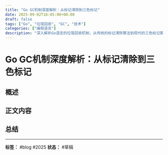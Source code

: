 ```yaml
---
title: "Go GC机制深度解析：从标记清除到三色标记"
date: 2025-09-02T16:05:08+08:00
draft: false
tags: ["Go", "垃圾回收", "GC", "技术"]
categories: ["编程语言"]
description: "深入解析Go语言的垃圾回收机制，从传统的标记清除算法到现代的三色标记算法的演进过程"
---
```


# Go GC机制深度解析：从标记清除到三色标记

## 概述



## 正文内容

## 总结

---
**标签：** #blog #2025
**状态：** #草稿